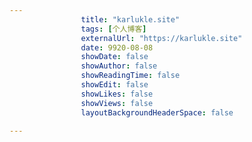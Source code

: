 ---
                title: "karlukle.site"
                tags: [个人博客]
                externalUrl: "https://karlukle.site"
                date: 9920-08-08
                showDate: false
                showAuthor: false
                showReadingTime: false
                showEdit: false
                showLikes: false
                showViews: false
                layoutBackgroundHeaderSpace: false
                ---

